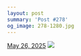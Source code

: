```yaml
---
layout: post
summary: 'Post #278'
og_image: 278-1280.jpg
---
```


<p>
  <time>
    <a href="/278">May 26, 2025</a>
  </time>
  <a href="/278">
    <img src="{{ site.assets_url }}/278-640.jpg" srcset="{{ site.assets_url }}/278-320.jpg 320w, {{ site.assets_url }}/278-640.jpg 640w, {{ site.assets_url }}/278-960.jpg 960w, {{ site.assets_url }}/278-1280.jpg 1280w" sizes="(min-width: 700px) 50vw, calc(100vw - 2rem)" />
  </a>
</p>
